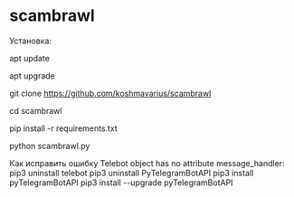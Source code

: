 # scambrawl

Установка:

apt update

apt upgrade

git clone https://github.com/koshmavarius/scambrawl

cd scambrawl

pip install -r requirements.txt

python scambrawl.py


Как исправить ошибку Telebot object has no attribute
message_handler:
pip3 uninstall telebot
pip3 uninstall PyTelegramBotAPI
pip3 install pyTelegramBotAPI
pip3 install --upgrade pyTelegramBotAPI


